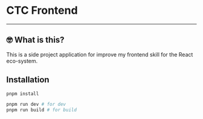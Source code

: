 # CTC Frontend

---

## 🤓 What is this?

This is a side project application for improve my frontend skill for the React eco-system.


## Installation

```bash
pnpm install

pnpm run dev # for dev
pnpm run build # for build
```
